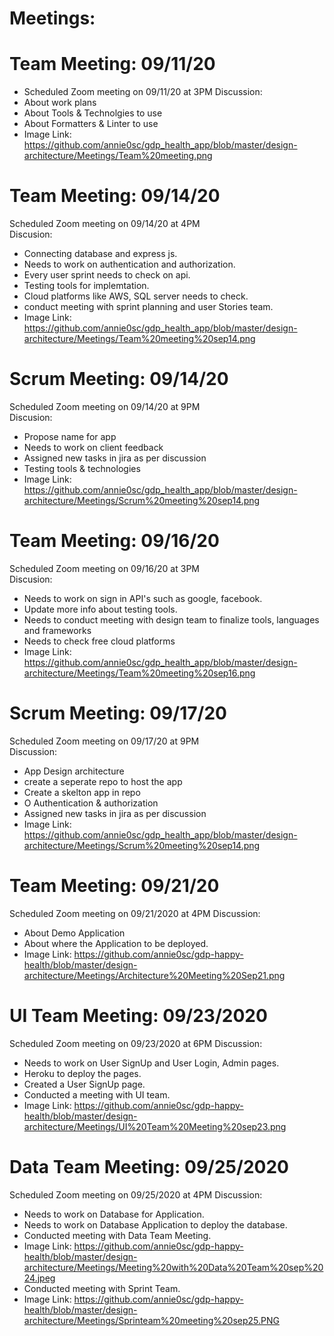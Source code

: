 # Meetings:

# Team Meeting: 09/11/20
- Scheduled Zoom meeting on 09/11/20 at 3PM
Discussion:
- About work plans
- About Tools & Technolgies to use
- About Formatters & Linter to use
- Image Link: https://github.com/annie0sc/gdp_health_app/blob/master/design-architecture/Meetings/Team%20meeting.png

# Team Meeting: 09/14/20
Scheduled Zoom meeting on 09/14/20 at 4PM  
Discusion:
- Connecting database and express js.
- Needs to work on authentication and authorization.
- Every user sprint needs to check on api.
- Testing tools for implemtation.
- Cloud platforms like AWS, SQL server needs to check.
- conduct meeting with sprint planning and user Stories team.
- Image Link: https://github.com/annie0sc/gdp_health_app/blob/master/design-architecture/Meetings/Team%20meeting%20sep14.png

# Scrum Meeting: 09/14/20
Scheduled Zoom meeting on 09/14/20 at 9PM  
Discusion:
- Propose name for app
- Needs to work on client feedback
- Assigned new tasks in jira as per discussion
- Testing tools & technologies
- Image Link: https://github.com/annie0sc/gdp_health_app/blob/master/design-architecture/Meetings/Scrum%20meeting%20sep14.png

# Team Meeting: 09/16/20
Scheduled Zoom meeting on 09/16/20 at 3PM  
Discusion:
- Needs to work on sign in API's such as google, facebook.
- Update more info about testing tools.
- Needs to conduct meeting with design team to finalize tools, languages and frameworks
- Needs to check free cloud platforms 
- Image Link: https://github.com/annie0sc/gdp_health_app/blob/master/design-architecture/Meetings/Team%20meeting%20sep16.png

# Scrum Meeting: 09/17/20
Scheduled Zoom meeting on 09/17/20 at 9PM  
Discussion:
- App Design architecture
- create a seperate repo to host the app
- Create a skelton app in repo
- O Authentication & authorization
- Assigned new tasks in jira as per discussion
- Image Link: https://github.com/annie0sc/gdp_health_app/blob/master/design-architecture/Meetings/Scrum%20meeting%20sep14.png

# Team Meeting: 09/21/20
Scheduled Zoom meeting on 09/21/2020 at 4PM
Discussion:  
- About Demo Application
- About where the Application to be deployed.
- Image Link: https://github.com/annie0sc/gdp-happy-health/blob/master/design-architecture/Meetings/Architecture%20Meeting%20Sep21.png

# UI Team Meeting: 09/23/2020
Scheduled Zoom meeting on 09/23/2020 at 6PM
Discussion:
- Needs to work on User SignUp and User Login, Admin pages. 
- Heroku to deploy the pages.
- Created a User SignUp page.
- Conducted a meeting with UI team.
- Image Link: https://github.com/annie0sc/gdp-happy-health/blob/master/design-architecture/Meetings/UI%20Team%20Meeting%20sep23.png

# Data Team Meeting: 09/25/2020
Scheduled Zoom meeting on 09/25/2020 at 4PM
Discussion:
- Needs to work on Database for Application.
- Needs to work on Database Application to deploy the database.
- Conducted meeting with Data Team Meeting.
- Image Link: https://github.com/annie0sc/gdp-happy-health/blob/master/design-architecture/Meetings/Meeting%20with%20Data%20Team%20sep%2024.jpeg
- Conducted meeting with Sprint Team.
- Image Link: https://github.com/annie0sc/gdp-happy-health/blob/master/design-architecture/Meetings/Sprinteam%20meeting%20sep25.PNG



